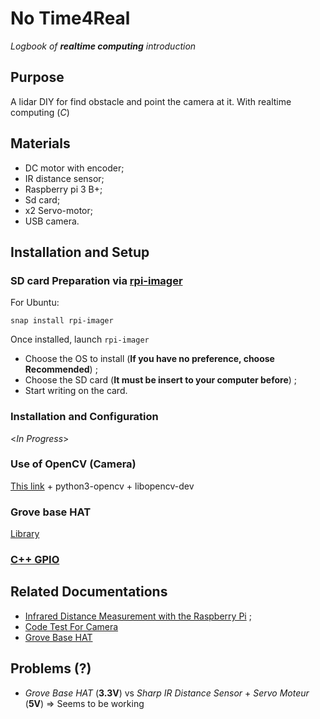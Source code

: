 # No Time4Real
*Logbook of **realtime computing** introduction*

## Purpose
*<In Progress>*
A  lidar DIY for find obstacle and point the camera at it.
With realtime computing (*C*)


## Materials

- DC motor with encoder;
- IR distance sensor;
- Raspberry pi 3 B+;
- Sd card;
- x2 Servo-motor;
- USB camera.

## Installation and Setup

###  SD card Preparation via [rpi-imager](https://howtoraspberrypi.com/create-sd-card-windows-mac-linux-raspberry-pi-imager/)
For Ubuntu:
```
snap install rpi-imager
```
Once installed, launch `rpi-imager`

- Choose the OS to install (**If you have no preference, choose Recommended**) ;
- Choose the SD card (**It must be insert to your computer before**) ;
- Start writing on the card.

### Installation and Configuration
<*In Progress*>

### Use of OpenCV (Camera)
[This link](https://pysource.com/2018/10/31/raspberry-pi-3-and-opencv-3-installation-tutorial/) + python3-opencv + libopencv-dev

### Grove base HAT
[Library](https://github.com/Seeed-Studio/grove.py)

### [C++ GPIO](https://www.aranacorp.com/fr/programmez-votre-raspberry-pi-en-c/)

## Related Documentations

- [Infrared Distance Measurement with the Raspberry Pi](https://tutorials-raspberrypi.com/infrared-distance-measurement-with-the-raspberry-pi-sharp-gp2y0a02yk0f/) ;
- [Code Test For Camera](https://stackoverrun.com/fr/q/7383231)
- [Grove Base HAT](https://wiki.seeedstudio.com/Grove_Base_Hat_for_Raspberry_Pi/)


## Problems (?)

- *Grove Base HAT* (**3.3V**) vs *Sharp IR Distance Sensor* + *Servo Moteur* (**5V**) => Seems to be working
